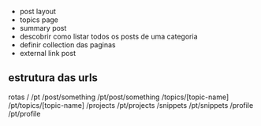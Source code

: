 * post layout
* topics page
* summary post
* descobrir como listar todos os posts de uma categoria
* definir collection das paginas
* external link post

## estrutura das urls


rotas
/
/pt
/post/something
/pt/post/something
/topics/[topic-name]
/pt/topics/[topic-name]
/projects
/pt/projects
/snippets
/pt/snippets
/profile
/pt/profile



